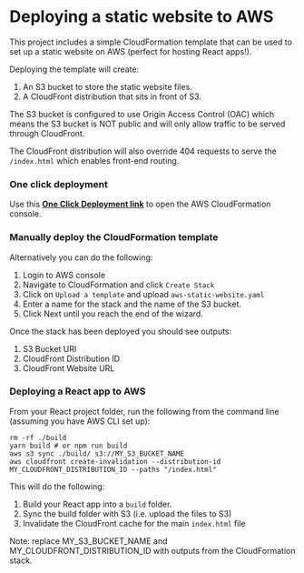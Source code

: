 # Deploying a static website to AWS

This project includes a simple CloudFormation template that can be used to set up a static website on AWS (perfect for hosting React apps!).

Deploying the template will create:
1. An S3 bucket to store the static website files.
2. A CloudFront distribution that sits in front of S3.

The S3 bucket is configured to use Origin Access Control (OAC) which means the S3 bucket is NOT public and will only allow traffic to be served through CloudFront.

The CloudFront distribution will also override 404 requests to serve the `/index.html` which enables front-end routing.

### One click deployment

Use this **[One Click Deployment link](https://console.aws.amazon.com/cloudformation/home#/stacks/new?stackName=static-website&templateURL=https://s3.amazonaws.com/tadmatic-templates/aws-static-website/aws-static-website.yaml)** to open the AWS CloudFormation console.

### Manually deploy the CloudFormation template

Alternatively you can do the following:

1. Login to AWS console
2. Navigate to CloudFormation and click `Create Stack`
3. Click on `Upload a template` and upload `aws-static-website.yaml`
4. Enter a name for the stack and the name of the S3 bucket.
5. Click Next until you reach the end of the wizard.

Once the stack has been deployed you should see outputs:
1. S3 Bucket URI
2. CloudFront Distribution ID
3. CloudFront Website URL

### Deploying a React app to AWS

From your React project folder, run the following from the command line (assuming you have AWS CLI set up):
```
rm -rf ./build
yarn build # or npm run build
aws s3 sync ./build/ s3://MY_S3_BUCKET_NAME
aws cloudfront create-invalidation --distribution-id MY_CLOUDFRONT_DISTRIBUTION_ID --paths "/index.html"
```

This will do the following:
1. Build your React app into a `build` folder.
2. Sync the build folder with S3 (i.e. upload the files to S3)
3. Invalidate the CloudFront cache for the main `index.html` file

Note: replace MY_S3_BUCKET_NAME and MY_CLOUDFRONT_DISTRIBUTION_ID with outputs from the CloudFormation stack.
